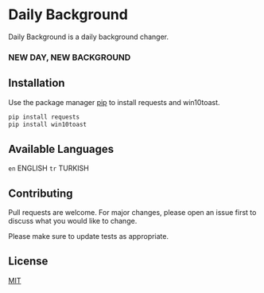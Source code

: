 # Daily Background

Daily Background is a daily background changer.

### NEW DAY, NEW BACKGROUND

## Installation

Use the package manager [pip](https://pip.pypa.io/en/stable/) to install requests and win10toast.

```bash
pip install requests
pip install win10toast
```

## Available Languages
`en` ENGLISH
`tr` TURKISH

## Contributing
Pull requests are welcome. For major changes, please open an issue first to discuss what you would like to change.

Please make sure to update tests as appropriate.

## License
[MIT](https://github.com/fsb3rke/DailyBackground/blob/main/LICENSE)
